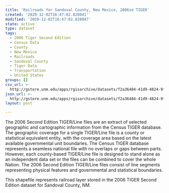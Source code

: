 ```yaml
---
title: 'Railroads for Sandoval County, New Mexico, 2006se TIGER'
created: '2020-12-02T16:47:02.828041'
modified: '2020-12-02T16:47:02.828047'
state: active
type: dataset
tags:
  - 2006 Tiger Second Edition
  - Census Data
  - County
  - New Mexico
  - Railroads
  - Sandoval County
  - Tiger Data
  - Transportation
  - United States
groups: []
csv_url: >-
  http://gstore.unm.edu/apps/rgisarchive/datasets/f2a36484-41d9-4824-9ff8-514ce76a607d/tgr2006se_sand_lkb.derived.csv
json_url: >-
  http://gstore.unm.edu/apps/rgisarchive/datasets/f2a36484-41d9-4824-9ff8-514ce76a607d/tgr2006se_sand_lkb.derived.json
layout: post

---
```

The 2006 Second Edition TIGER/Line files are an extract of selected geographic and cartographic information from the Census TIGER database.  The geographic coverage for a single TIGER/Line file is a county or statistical equivalent entity, with the coverage area based on the latest available governmental unit boundaries. The Census TIGER database represents a seamless national file with no overlaps or gaps between parts.  However, each county-based TIGER/Line file is designed to stand alone as an independent data set or the files can be combined to cover the whole Nation.  The 2006 Second Edition  TIGER/Line files consist of line segments representing physical features and governmental and statistical boundaries.  

This shapefile represents railroad layer stored in the 2006 TIGER Second Edition dataset for Sandoval County, NM.
